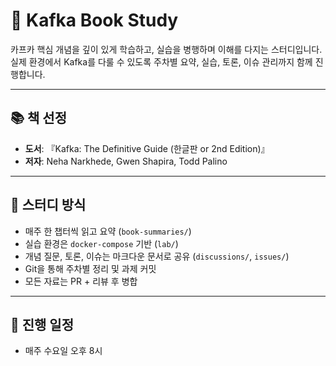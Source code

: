 # 📘 Kafka Book Study

카프카 핵심 개념을 깊이 있게 학습하고, 실습을 병행하며 이해를 다지는 스터디입니다.  
실제 환경에서 Kafka를 다룰 수 있도록 주차별 요약, 실습, 토론, 이슈 관리까지 함께 진행합니다.

---

## 📚 책 선정

- **도서**: 『Kafka: The Definitive Guide (한글판 or 2nd Edition)』
- **저자**: Neha Narkhede, Gwen Shapira, Todd Palino

---

## 👥 스터디 방식

- 매주 한 챕터씩 읽고 요약 (`book-summaries/`)
- 실습 환경은 `docker-compose` 기반 (`lab/`)
- 개념 질문, 토론, 이슈는 마크다운 문서로 공유 (`discussions/`, `issues/`)
- Git을 통해 주차별 정리 및 과제 커밋
- 모든 자료는 PR + 리뷰 후 병합

---

## 📅 진행 일정
- 매주 수요일 오후 8시




